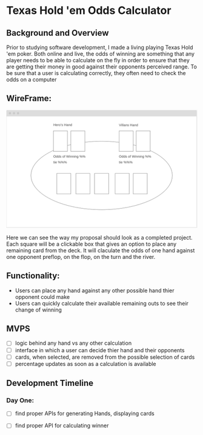 # Texas Hold 'em Odds Calculator

## Background and Overview

Prior to studying software development, I made a living playing Texas Hold 'em poker. Both online and live, the odds of winning are something that any player needs to be able to calculate on the fly in order to ensure that they are getting their money in good against their opponents perceived range. To be sure that a user is calculating correctly, they often need to check the odds on a computer 

## WireFrame: 

![wireframe](https://github.com/Speneki/Texas-Hold-em-odds-calculator/blob/master/wireframe.png)

Here we can see the way my proposal should look as a completed project. Each square will be a clickable box that gives an option to place any remaining card from the deck. It will claculate the odds of one hand against one opponent preflop, on the flop, on the turn and the river. 

## Functionality: 
  - Users can place any hand against any other possible hand thier opponent could make
  - Users can quickly calculate their available remaining outs to see their change of winning
  
## MVPS
  - [ ] logic behind any hand vs any other calculation 
  - [ ] interface in which a user can decide thier hand and their opponents
  - [ ] cards, when selected, are removed from the possible selection of cards
  - [ ] percentage updates as soon as a calculation is available
  
## Development Timeline

  ### Day One: 
  - [ ] find proper APIs for generating Hands, displaying cards
  - [ ] find proper API for calculating winner
  
  
